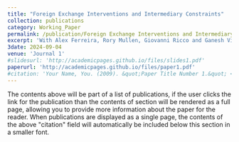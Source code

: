 ```yaml
---
title: "Foreign Exchange Interventions and Intermediary Constraints"
collection: publications
category: Working_Paper
permalink: /publication/Foreign Exchange Interventions and Intermediary Constraints
excerpt: 'With Alex Ferreira, Rory Mullen, Giovanni Ricco and Ganesh Viswanath-Natraj.'
3date: 2024-09-04
venue: 'Journal 1'
#slidesurl: 'http://academicpages.github.io/files/slides1.pdf'
paperurl: 'http://academicpages.github.io/files/paper1.pdf'
#citation: 'Your Name, You. (2009). &quot;Paper Title Number 1.&quot; <i>Journal 1</i>. 1(1).'
---
```


The contents above will be part of a list of publications, if the user clicks the link for the publication than the contents of section will be rendered as a full page, allowing you to provide more information about the paper for the reader. When publications are displayed as a single page, the contents of the above "citation" field will automatically be included below this section in a smaller font.